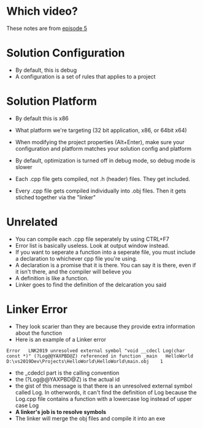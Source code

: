 # Which video?
These notes are from [episode 5](https://youtu.be/SfGuIVzE_Os)

# Solution Configuration
- By default, this is debug
- A configuration is a set of rules that applies to a project

# Solution Platform
- By default this is x86
- What platform we're targeting (32 bit application, x86, or 64bit x64)
- When modifying the project properties (Alt+Enter), make sure your configuration and platform matches your solution config and platform
- By default, optimization is turned off in debug mode, so debug mode is slower

- Each .cpp file gets compiled, not .h (header) files. They get included.
- Every .cpp file gets compiled individually into .obj files. Then it gets stiched together via the "linker"

# Unrelated
- You can compile each .cpp file seperately by using CTRL+F7
- Error list is basically useless. Look at output window instead.
- If you want to seperate a function into a seperate file, you must include a declaration to whichever cpp file you're using.
- A declaration is a promise that it is there. You can say it is there, even if it isn't there, and the compiler will believe you
- A definition is like a function.
- Linker goes to find the definition of the delcaration you said

# Linker Error
- They look scarier than they are because they provide extra information about the function
- Here is an example of a Linker error
```Severity	Code	Description	Project	File	Line	Suppression State
Error	LNK2019	unresolved external symbol "void __cdecl Log(char const *)" (?Log@@YAXPBD@Z) referenced in function _main	HelloWorld	D:\vs2019Dev\Projects\HelloWorld\HelloWorld\main.obj	1	
```

- the _cdedcl part is the calling convention
- the (?Log@@YAXPBD@Z) is the actual id
- the gist of this message is that there is an unresolved external symbol called Log. In otherwords, it can't find the definition of Log because the Log.cpp file contains a function with a lowercase log instead of upper case Log
- **A linker's job is to resolve symbols**
- The linker will merge the obj files and compile it into an exe